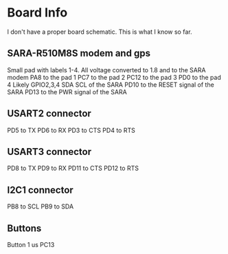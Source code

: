 # Board Info

I don't have a proper board schematic.  This is what I know so far.

## SARA-R510M8S modem and gps
Small pad with labels 1-4.  All voltage converted to 1.8 and to the SARA modem
PA8 to the pad 1
PC7 to the pad 2
PC12 to the pad 3
PD0 to the pad 4
Likely GPIO2,3,4 SDA SCL of the SARA
PD10 to the RESET signal of the SARA
PD13 to the PWR signal of the SARA

## USART2 connector
PD5 to TX
PD6 to RX
PD3 to CTS
PD4 to RTS

## USART3 connector
PD8 to TX
PD9 to RX
PD11 to CTS
PD12 to RTS

## I2C1 connector
PB8 to SCL
PB9 to SDA

## Buttons
Button 1 us PC13
